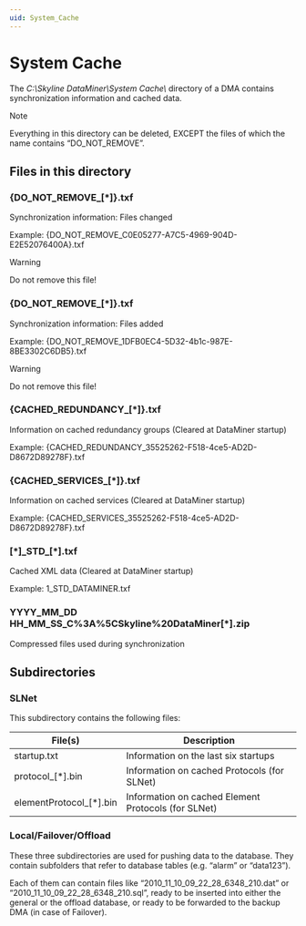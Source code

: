 ```yaml
---
uid: System_Cache
---
```


# System Cache

The *C:\\Skyline DataMiner\\System Cache\\* directory of a DMA contains synchronization information and cached data.

> [!NOTE]
> Everything in this directory can be deleted, EXCEPT the files of which the name contains “DO_NOT_REMOVE”.

## Files in this directory

### {DO_NOT_REMOVE\_\[\*\]}.txf

Synchronization information: Files changed

Example: {DO_NOT_REMOVE_C0E05277-A7C5-4969-904D-E2E52076400A}.txf

> [!WARNING]
> Do not remove this file!

### {DO_NOT_REMOVE\_\[\*\]}.txf

Synchronization information: Files added

Example: {DO_NOT_REMOVE_1DFB0EC4-5D32-4b1c-987E-8BE3302C6DB5}.txf

> [!WARNING]
> Do not remove this file!

### {CACHED_REDUNDANCY\_\[\*\]}.txf

Information on cached redundancy groups (Cleared at DataMiner startup)

Example: {CACHED_REDUNDANCY_35525262-F518-4ce5-AD2D-D8672D89278F}.txf

### {CACHED_SERVICES\_\[\*\]}.txf

Information on cached services (Cleared at DataMiner startup)

Example: {CACHED_SERVICES_35525262-F518-4ce5-AD2D-D8672D89278F}.txf

### \[\*\]\_STD\_\[\*\].txf

Cached XML data (Cleared at DataMiner startup)

Example: 1_STD_DATAMINER.txf

### YYYY_MM_DD HH_MM_SS_C%3A%5CSkyline%20DataMiner\[\*\].zip

Compressed files used during synchronization

## Subdirectories

### SLNet

This subdirectory contains the following files:

| File(s)                     | Description                                         |
|-----------------------------|-----------------------------------------------------|
| startup.txt                 | Information on the last six startups                |
| protocol\_\[\*\].bin        | Information on cached Protocols (for SLNet)         |
| elementProtocol\_\[\*\].bin | Information on cached Element Protocols (for SLNet) |

### Local/Failover/Offload

These three subdirectories are used for pushing data to the database. They contain subfolders that refer to database tables (e.g. “alarm” or “data123”).

Each of them can contain files like “2010_11_10_09_22_28_6348_210.dat” or “2010_11_10_09_22_28_6348_210.sql”, ready to be inserted into either the general or the offload database, or ready to be forwarded to the backup DMA (in case of Failover).
